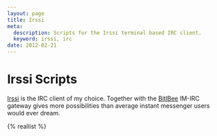 ```yaml
---
layout: page
title: Irssi
meta:
  description: Scripts for the Irssi terminal based IRC client.
  keyword: irssi, irc
date: 2012-02-21
---
```


# Irssi Scripts

[Irssi](http://irssi.org/) is the IRC client of my choice. Together with the [BitlBee](http://bitlbee.org/) IM-IRC gateway gives more possibilities than average instant
messenger users would ever dream.

{% reallist %}
